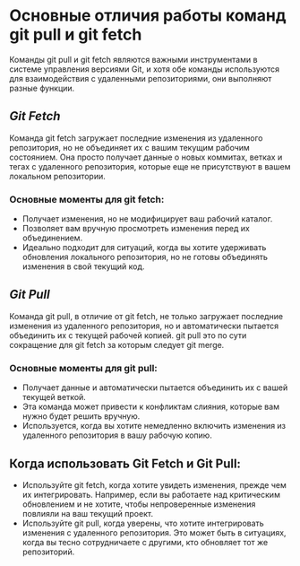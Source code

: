 # **Основные отличия работы команд git pull и git fetch**

Команды git pull и git fetch являются важными инструментами в системе управления версиями Git, и хотя обе команды используются для взаимодействия с удаленными репозиториями, они выполняют разные функции.

## _Git Fetch_

Команда git fetch загружает последние изменения из удаленного репозитория, но не объединяет их с вашим текущим рабочим состоянием. Она просто получает данные о новых коммитах, ветках и тегах с удаленного репозитория, которые еще не присутствуют в вашем локальном репозитории.

### Основные моменты для git fetch:

- Получает изменения, но не модифицирует ваш рабочий каталог.
- Позволяет вам вручную просмотреть изменения перед их объединением.
- Идеально подходит для ситуаций, когда вы хотите удерживать обновления локального репозитория, но не готовы объединять изменения в свой текущий код.

## _Git Pull_

Команда git pull, в отличие от git fetch, не только загружает последние изменения из удаленного репозитория, но и автоматически пытается объединить их с текущей рабочей копией. git pull это по сути сокращение для git fetch за которым следует git merge.

### Основные моменты для git pull:

- Получает данные и автоматически пытается объединить их с вашей текущей веткой.
- Эта команда может привести к конфликтам слияния, которые вам нужно будет решить вручную.
- Используется, когда вы хотите немедленно включить изменения из удаленного репозитория в вашу рабочую копию.

## Когда использовать Git Fetch и Git Pull:

- Используйте git fetch, когда хотите увидеть изменения, прежде чем их интегрировать. Например, если вы работаете над критическим обновлением и не хотите, чтобы непроверенные изменения повлияли на ваш текущий проект.
- Используйте git pull, когда уверены, что хотите интегрировать изменения с удаленного репозитория. Это может быть в ситуациях, когда вы тесно сотрудничаете с другими, кто обновляет тот же репозиторий.
